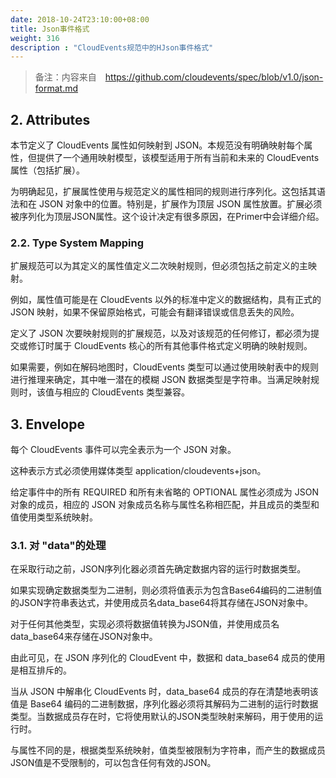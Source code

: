 ```yaml
---
date: 2018-10-24T23:10:00+08:00
title: Json事件格式
weight: 316
description : "CloudEvents规范中的HJson事件格式"
---
```


> 备注：内容来自　https://github.com/cloudevents/spec/blob/v1.0/json-format.md



## 2. Attributes

本节定义了 CloudEvents 属性如何映射到 JSON。本规范没有明确映射每个属性，但提供了一个通用映射模型，该模型适用于所有当前和未来的 CloudEvents 属性（包括扩展）。

为明确起见，扩展属性使用与规范定义的属性相同的规则进行序列化。这包括其语法和在 JSON 对象中的位置。特别是，扩展作为顶层 JSON 属性放置。扩展必须被序列化为顶层JSON属性。这个设计决定有很多原因，在Primer中会详细介绍。

### 2.2. Type System Mapping

扩展规范可以为其定义的属性值定义二次映射规则，但必须包括之前定义的主映射。

例如，属性值可能是在 CloudEvents 以外的标准中定义的数据结构，具有正式的 JSON 映射，如果不保留原始格式，可能会有翻译错误或信息丢失的风险。

定义了 JSON 次要映射规则的扩展规范，以及对该规范的任何修订，都必须为提交或修订时属于 CloudEvents 核心的所有其他事件格式定义明确的映射规则。

如果需要，例如在解码地图时，CloudEvents 类型可以通过使用映射表中的规则进行推理来确定，其中唯一潜在的模糊 JSON 数据类型是字符串。当满足映射规则时，该值与相应的 CloudEvents 类型兼容。

## 3. Envelope

每个 CloudEvents 事件可以完全表示为一个 JSON 对象。

这种表示方式必须使用媒体类型 application/cloudevents+json。

给定事件中的所有 REQUIRED 和所有未省略的 OPTIONAL 属性必须成为 JSON 对象的成员，相应的 JSON 对象成员名称与属性名称相匹配，并且成员的类型和值使用类型系统映射。

### 3.1. 对 "data"的处理

在采取行动之前，JSON序列化器必须首先确定数据内容的运行时数据类型。

如果实现确定数据类型为二进制，则必须将值表示为包含Base64编码的二进制值的JSON字符串表达式，并使用成员名data_base64将其存储在JSON对象中。

对于任何其他类型，实现必须将数据值转换为JSON值，并使用成员名data_base64来存储在JSON对象中。

由此可见，在 JSON 序列化的 CloudEvent 中，数据和 data_base64 成员的使用是相互排斥的。

当从 JSON 中解串化 CloudEvents 时，data_base64 成员的存在清楚地表明该值是 Base64 编码的二进制数据，序列化器必须将其解码为二进制的运行时数据类型。当数据成员存在时，它将使用默认的JSON类型映射来解码，用于使用的运行时。

与属性不同的是，根据类型系统映射，值类型被限制为字符串，而产生的数据成员JSON值是不受限制的，可以包含任何有效的JSON。





